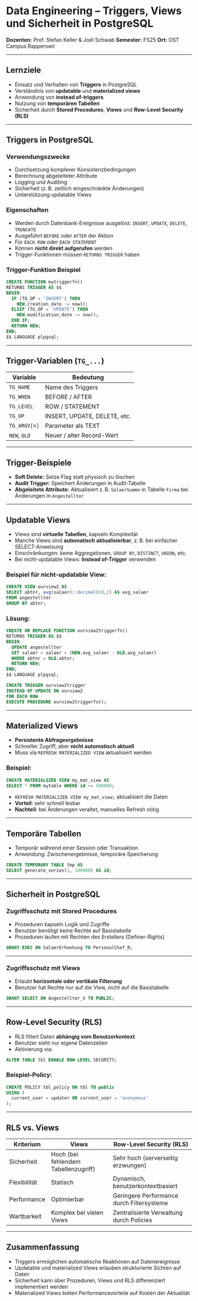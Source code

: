 # Data Engineering – Triggers, Views und Sicherheit in PostgreSQL

**Dozenten:** Prof. Stefan Keller & Joël Schwab
**Semester:** FS25
**Ort:** OST Campus Rapperswil

---

## Lernziele

* Einsatz und Verhalten von **Triggers** in PostgreSQL
* Verständnis von **updatable** und **materialized views**
* Anwendung von **instead of-triggers**
* Nutzung von **temporären Tabellen**
* Sicherheit durch **Stored Procedures**, **Views** und **Row-Level Security (RLS)**

---

## Triggers in PostgreSQL

### Verwendungszwecke

* Durchsetzung komplexer Konsistenzbedingungen
* Berechnung abgeleiteter Attribute
* Logging und Auditing
* Sicherheit (z. B. zeitlich eingeschränkte Änderungen)
* Unterstützung updatable Views

### Eigenschaften

* Werden durch Datenbank-Ereignisse ausgelöst: `INSERT`, `UPDATE`, `DELETE`, `TRUNCATE`
* Ausgeführt `BEFORE` oder `AFTER` der Aktion
* Für `EACH ROW` oder `EACH STATEMENT`
* Können **nicht direkt aufgerufen** werden
* Trigger-Funktionen müssen `RETURNS TRIGGER` haben

### Trigger-Funktion Beispiel

```sql
CREATE FUNCTION mytriggerfn()
RETURNS TRIGGER AS $$
BEGIN
  IF (TG_OP = 'INSERT') THEN
    NEW.creation_date := now();
  ELSIF (TG_OP = 'UPDATE') THEN
    NEW.modification_date := now();
  END IF;
  RETURN NEW;
END;
$$ LANGUAGE plpgsql;
```

---

## Trigger-Variablen (`TG_...`)

| Variable     | Bedeutung                    |
| ------------ | ---------------------------- |
| `TG_NAME`    | Name des Triggers            |
| `TG_WHEN`    | BEFORE / AFTER               |
| `TG_LEVEL`   | ROW / STATEMENT              |
| `TG_OP`      | INSERT, UPDATE, DELETE, etc. |
| `TG_ARGV[n]` | Parameter als TEXT           |
| `NEW`, `OLD` | Neuer / alter Record-Wert    |

---

## Trigger-Beispiele

* **Soft Delete:** Setze Flag statt physisch zu löschen
* **Audit Trigger:** Speichert Änderungen in Audit-Tabelle
* **Abgeleitete Attribute:** Aktualisiert z. B. `SalaerSumme` in Tabelle `Firma` bei Änderungen in `Angestellter`

---

## Updatable Views

* Views sind **virtuelle Tabellen**, kapseln Komplexität
* Manche Views sind **automatisch aktualisierbar**, z. B. bei einfacher SELECT-Anweisung
* Einschränkungen: keine Aggregationen, `GROUP BY`, `DISTINCT`, `UNION`, etc.
* Bei nicht-updatable Views: **Instead of-Trigger** verwenden

### Beispiel für nicht-updatable View:

```sql
CREATE VIEW ourview2 AS
SELECT abtnr, avg(salaer)::decimal(10,2) AS avg_salaer
FROM angestellter
GROUP BY abtnr;
```

### Lösung:

```sql
CREATE OR REPLACE FUNCTION ourview2triggerfn()
RETURNS TRIGGER AS $$
BEGIN
  UPDATE angestellter
  SET salaer = salaer + (NEW.avg_salaer - OLD.avg_salaer)
  WHERE abtnr = OLD.abtnr;
  RETURN NEW;
END;
$$ LANGUAGE plpgsql;

CREATE TRIGGER ourview2trigger
INSTEAD OF UPDATE ON ourview2
FOR EACH ROW
EXECUTE PROCEDURE ourview2triggerfn();
```

---

## Materialized Views

* **Persistente Abfrageergebnisse**
* Schneller Zugriff, aber **nicht automatisch aktuell**
* Muss via `REFRESH MATERIALIZED VIEW` aktualisiert werden

### Beispiel:

```sql
CREATE MATERIALIZED VIEW my_mat_view AS
SELECT * FROM mytable WHERE id <= 500000;
```

* `REFRESH MATERIALIZED VIEW my_mat_view;` aktualisiert die Daten
* **Vorteil**: sehr schnell lesbar
* **Nachteil**: bei Änderungen veraltet, manuelles Refresh nötig

---

## Temporäre Tabellen

* Temporär während einer Session oder Transaktion
* Anwendung: Zwischenergebnisse, temporäre Speicherung

```sql
CREATE TEMPORARY TABLE tmp AS
SELECT generate_series(1, 100000) AS id;
```

---

## Sicherheit in PostgreSQL

### Zugriffsschutz mit Stored Procedures

* Prozeduren kapseln Logik und Zugriffe
* Benutzer benötigt keine Rechte auf Basistabelle
* Prozeduren laufen mit Rechten des Erstellers (Definer-Rights)

```sql
GRANT EXEC ON SalaerErhoehung TO PersonalChef_R;
```

---

### Zugriffsschutz mit Views

* Erlaubt **horizontale oder vertikale Filterung**
* Benutzer hat Rechte nur auf die View, nicht auf die Basistabelle

```sql
GRANT SELECT ON Angestellter_V TO PUBLIC;
```

---

## Row-Level Security (RLS)

* RLS filtert Daten **abhängig vom Benutzerkontext**
* Benutzer sieht nur eigene Datenzeilen
* Aktivierung via:

```sql
ALTER TABLE tbl ENABLE ROW LEVEL SECURITY;
```

### Beispiel-Policy:

```sql
CREATE POLICY tbl_policy ON tbl TO public
USING (
  current_user = updater OR current_user = 'anonymous'
);
```

---

## RLS vs. Views

| Kriterium    | Views                                | Row-Level Security (RLS)                  |
| ------------ | ------------------------------------ | ----------------------------------------- |
| Sicherheit   | Hoch (bei fehlendem Tabellenzugriff) | Sehr hoch (serverseitig erzwungen)        |
| Flexibilität | Statisch                             | Dynamisch, benutzerkontextbasiert         |
| Performance  | Optimierbar                          | Geringere Performance durch Filtersysteme |
| Wartbarkeit  | Komplex bei vielen Views             | Zentralisierte Verwaltung durch Policies  |

---

## Zusammenfassung

* Triggers ermöglichen automatische Reaktionen auf Datenereignisse
* Updatable und materialized Views erlauben strukturierte Sichten auf Daten
* Sicherheit kann über Prozeduren, Views und RLS differenziert implementiert werden
* Materialized Views bieten Performancevorteile auf Kosten der Aktualität
